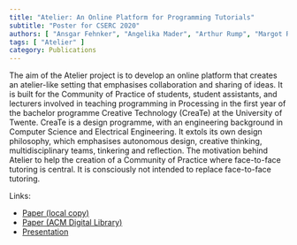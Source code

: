 ```yaml
---
title: "Atelier: An Online Platform for Programming Tutorials"
subtitle: "Poster for CSERC 2020"
authors: [ "Ansgar Fehnker", "Angelika Mader", "Arthur Rump", "Margot Rutgers", "Lotte Steenmeijer", "Chris Witteveen" ]
tags: [ "Atelier" ]
category: Publications
---
```


The aim of the Atelier project is to develop an online platform that creates an atelier-like setting that emphasises collaboration and sharing of ideas. It is built for the Community of Practice of students, student assistants, and lecturers involved in teaching programming in Processing in the first year of the bachelor programme Creative Technology (CreaTe) at the University of Twente. CreaTe is a design programme, with an engineering background in Computer Science and Electrical Engineering. It extols its own design philosophy, which emphasises autonomous design, creative thinking, multidisciplinary teams, tinkering and reflection. The motivation behind Atelier to help the creation of a Community of Practice where face-to-face tutoring is central. It is consciously not intended to replace face-to-face tutoring.

Links:

- [Paper (local copy)]({attach}poster.pdf)
- [Paper (ACM Digital Library)](https://doi.org/10.1145/3442481.3442511)
- [Presentation](https://www.youtube.com/watch?v=YY5uVYpuasw)
